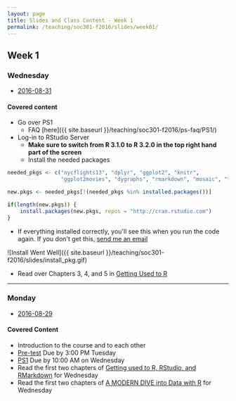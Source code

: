 ```yaml
---
layout: page
title: Slides and Class Content - Week 1
permalink: /teaching/soc301-f2016/slides/week01/
---
```


## Week 1

### Wednesday
- <a href = "{{ site.baseurl }}/teaching/soc301-f2016/slides/week-01/01b.html">2016-08-31</a>

#### Covered content
- Go over PS1
    - FAQ [here]({{ site.baseurl }}/teaching/soc301-f2016/ps-faq/PS1/)
- Log-in to RStudio Server
    - **Make sure to switch from R 3.1.0 to R 3.2.0 in the top right hand part of the screen**
    - Install the needed packages
    
```r
needed_pkgs <- c("nycflights13", "dplyr", "ggplot2", "knitr",
                 "ggplot2movies", "dygraphs", "rmarkdown", "mosaic", "tibble")

new.pkgs <- needed_pkgs[!(needed_pkgs %in% installed.packages())]

if(length(new.pkgs)) {
    install.packages(new.pkgs, repos = "http://cran.rstudio.com")
}
```

- If everything installed correctly, you'll see this when you run the code again.  If you don't get this, [send me an email](mailto:chester@pacificu.edu)   

![Install Went Well]({{ site.baseurl }}/teaching/soc301-f2016/slides/install_pkg.gif)

- Read over Chapters 3, 4, and 5 in [Getting Used to R](http://ismayc.github.io/rbasics-book)
    
***

### Monday
- <a href = "{{ site.baseurl }}/teaching/soc301-f2016/slides/week-01/01a.html">2016-08-29</a>

#### Covered Content
- Introduction to the course and to each other
- [Pre-test](https://www.surveymonkey.com/r/XSYDHJB) Due by 3:00 PM Tuesday
- [PS1](https://goo.gl/forms/kOCJIEMpS1i8lqgn1) Due by 10:00 AM on Wednesday
- Read the first two chapters of [Getting used to R, RStudio, and RMarkdown](http://ismayc.github.io/rbasics-book) for Wednesday
- Read the first two chapters of [A MODERN DIVE into Data with R](https://ismayc.github.io/moderndiver-book/) for Wednesday